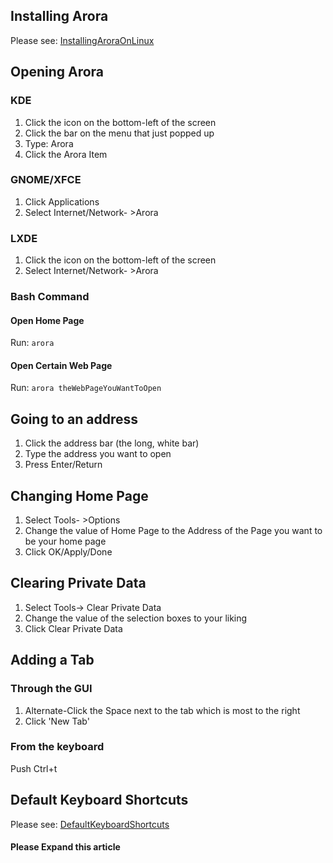 ## Installing Arora ##
Please see: [InstallingAroraOnLinux](InstallingAroraOnLinux.md)

## Opening Arora ##

### KDE ###
  1. Click the icon on the bottom-left of the screen
  1. Click the bar on the menu that just popped up
  1. Type: Arora
  1. Click the Arora Item

### GNOME/XFCE ###
  1. Click Applications
  1. Select Internet/Network- >Arora

### LXDE ###
  1. Click the icon on the bottom-left of the screen
  1. Select Internet/Network- >Arora

### Bash Command ###

#### Open Home Page ####
Run: `arora`

#### Open Certain Web Page ####
Run: `arora theWebPageYouWantToOpen`

## Going to an address ##
  1. Click the address bar (the long, white bar)
  1. Type the address you want to open
  1. Press Enter/Return

## Changing Home Page ##
  1. Select Tools- >Options
  1. Change the value of Home Page to the Address of the Page you want to be your home page
  1. Click OK/Apply/Done

## Clearing Private Data ##
  1. Select Tools-> Clear Private Data
  1. Change the value of the selection boxes to your liking
  1. Click Clear Private Data

## Adding a Tab ##

### Through the GUI ###
  1. Alternate-Click the Space next to the tab which is most to the right
  1. Click 'New Tab'

### From the keyboard ###
Push Ctrl+t

## Default Keyboard Shortcuts ##
Please see: [DefaultKeyboardShortcuts](DefaultKeyboardShortcuts.md)

#### Please Expand this article ####